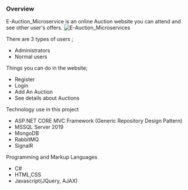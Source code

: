 ### Overview

E-Auction_Microservice is an online Auction website you can attend and see other user's offers.
![E-Auction_Microservices](https://i.resmim.net/SwqqbT.gif)

There are 3 types of users ;

- Administrators
- Normal users

Things you can do in the website;

- Register
- Login
- Add An Auction
- See details about Auctions

Technology use in this project

- ASP.NET CORE MVC Framework (Generic Repository Design Pattern)
- MSSQL Server 2019
- MongoDB
- RabbitMQ
- SignalR

Programming and Markup Languages

- C#
- HTML,CSS
- Javascript(JQuery, AJAX)
